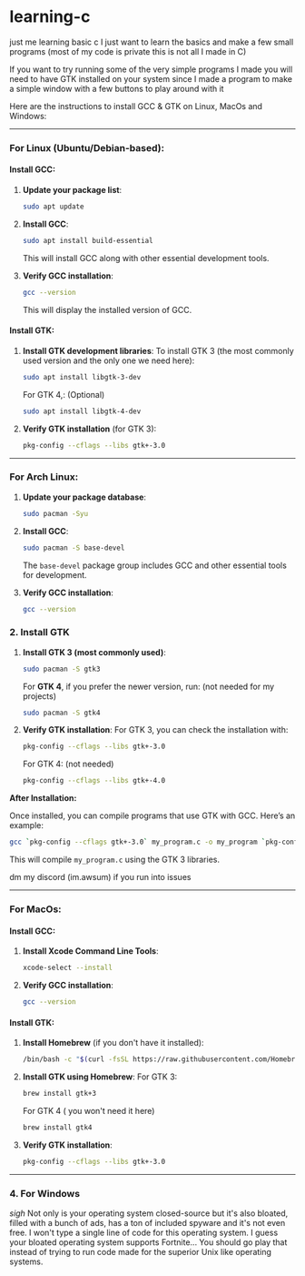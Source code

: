 # learning-c
just me learning basic c 
I just want to learn the basics and make a few small programs 
  (most of my code is private this is not all I made in C)

If you want to try running some of the very simple programs I made you will need to have GTK installed on your system since I made a program to make a simple window with a few buttons to play around with it  

Here are the instructions to install GCC & GTK on Linux, MacOs and Windows:

---

### **For Linux (Ubuntu/Debian-based):**

#### **Install GCC:**
1. **Update your package list**:
   ```bash
   sudo apt update
   ```

2. **Install GCC**:
   ```bash
   sudo apt install build-essential
   ```
   This will install GCC along with other essential development tools.

3. **Verify GCC installation**:
   ```bash
   gcc --version
   ```
   This will display the installed version of GCC.

#### **Install GTK:**
1. **Install GTK development libraries**:
   To install GTK 3 (the most commonly used version and the only one we need here):
   ```bash
   sudo apt install libgtk-3-dev
   ```

   For GTK 4,: (Optional)
   ```bash
   sudo apt install libgtk-4-dev
   ```

2. **Verify GTK installation** (for GTK 3):
   ```bash
   pkg-config --cflags --libs gtk+-3.0
   ```
---

### **For Arch Linux:**

1. **Update your package database**:
   ```bash
   sudo pacman -Syu
   ```

2. **Install GCC**:
   ```bash
   sudo pacman -S base-devel
   ```
   The `base-devel` package group includes GCC and other essential tools for development.

3. **Verify GCC installation**:
   ```bash
   gcc --version
   ```
### 2. **Install GTK**

1. **Install GTK 3 (most commonly used)**:
   ```bash
   sudo pacman -S gtk3
   ```

   For **GTK 4**, if you prefer the newer version, run:
   (not needed for my projects)
   ```bash
   sudo pacman -S gtk4
   ```

3. **Verify GTK installation**:
   For GTK 3, you can check the installation with:
   ```bash
   pkg-config --cflags --libs gtk+-3.0
   ```

   For GTK 4: (not needed)
   ```bash
   pkg-config --cflags --libs gtk+-4.0
   ```

  **After Installation:**

Once installed, you can compile programs that use GTK with GCC. Here’s an example:

```bash
gcc `pkg-config --cflags gtk+-3.0` my_program.c -o my_program `pkg-config --libs gtk+-3.0`
```

This will compile `my_program.c` using the GTK 3 libraries.

dm my discord (im.awsum) if you run into issues

--- 

### **For MacOs:**

#### **Install GCC:**
1. **Install Xcode Command Line Tools**:
   ```bash
   xcode-select --install
   ```

2. **Verify GCC installation**:
   ```bash
   gcc --version
   ```

#### **Install GTK:**
1. **Install Homebrew** (if you don't have it installed):
   ```bash
   /bin/bash -c "$(curl -fsSL https://raw.githubusercontent.com/Homebrew/install/HEAD/install.sh)"
   ```

2. **Install GTK using Homebrew**:
   For GTK 3:
   ```bash
   brew install gtk+3
   ```

   For GTK 4 ( you won't need it here)
   ```bash
   brew install gtk4
   ```

3. **Verify GTK installation**:
   ```bash
   pkg-config --cflags --libs gtk+-3.0
   ```

---

### 4. **For Windows** 
*sigh*
Not only is your operating system closed-source but it's also bloated, filled with a bunch of ads, has a ton of included spyware and it's not even free.  I won't type a single line of code for this operating system.
I guess your bloated operating system supports Fortnite... You should go play that instead of trying to run code made for the superior Unix like operating systems.
